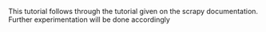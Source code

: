 This tutorial follows through the tutorial given on the scrapy documentation. Further experimentation will be done accordingly
